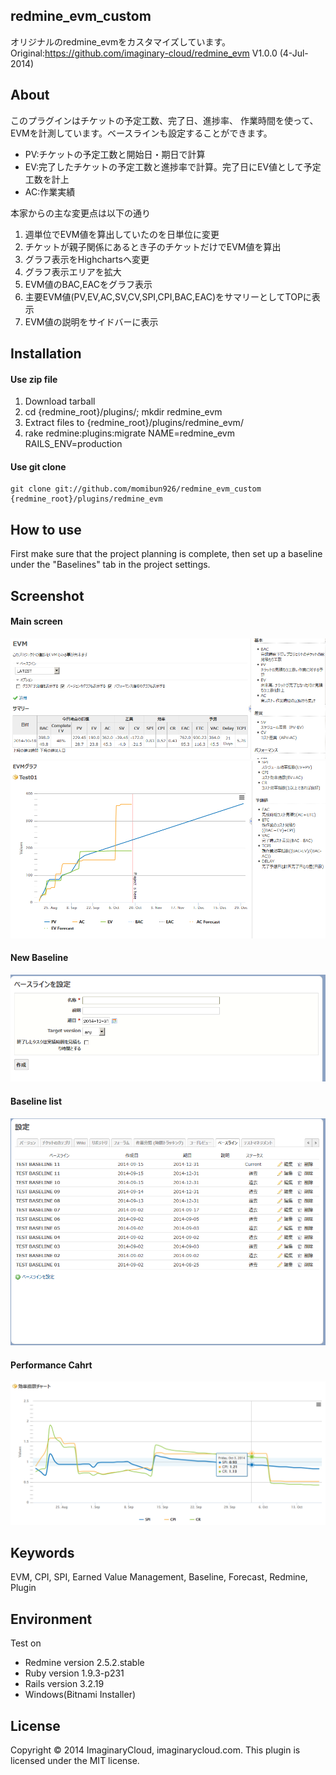 ## redmine_evm_custom

オリジナルのredmine_evmをカスタマイズしています。
Original:https://github.com/imaginary-cloud/redmine_evm V1.0.0 (4-Jul-2014)

## About

このプラグインはチケットの予定工数、完了日、進捗率、
作業時間を使って、EVMを計測しています。ベースラインも設定することができます。

* PV:チケットの予定工数と開始日・期日で計算
* EV:完了したチケットの予定工数と進捗率で計算。完了日にEV値として予定工数を計上
* AC:作業実績

本家からの主な変更点は以下の通り

1. 週単位でEVM値を算出していたのを日単位に変更
2. チケットが親子関係にあるとき子のチケットだけでEVM値を算出
3. グラフ表示をHighchartsへ変更
4. グラフ表示エリアを拡大
5. EVM値のBAC,EACをグラフ表示
6. 主要EVM値(PV,EV,AC,SV,CV,SPI,CPI,BAC,EAC)をサマリーとしてTOPに表示
7. EVM値の説明をサイドバーに表示 

## Installation

#### Use zip file

1. Download tarball 
2. cd {redmine_root}/plugins/; mkdir redmine_evm 
3. Extract files to {redmine_root}/plugins/redmine_evm/
4. rake redmine:plugins:migrate NAME=redmine_evm RAILS_ENV=production

#### Use git clone

    git clone git://github.com/momibun926/redmine_evm_custom {redmine_root}/plugins/redmine_evm
    
## How to use
  
First make sure that the project planning is complete, then set up a baseline under the "Baselines" tab in the project settings.

## Screenshot

#### Main screen
![evm sample screenshot](./doc/screenshot_overview1.png "overview1")
![evm sample screenshot](./doc/screenshot_overview2.png "overview2")

#### New Baseline
![evm sample screenshot](./doc/screenshot_newbaseline.png "new baseline")

#### Baseline list
![evm sample screenshot](./doc/screenshot_setting.png "setting baseline list")

#### Performance Cahrt
![evm sample screenshot](./doc/screenshot_performancechart.png "performance chart")


## Keywords

EVM, CPI, SPI, Earned Value Management, Baseline, Forecast, Redmine, Plugin

## Environment

Test on
* Redmine version                2.5.2.stable
* Ruby version                   1.9.3-p231 
* Rails version                  3.2.19
* Windows(Bitnami Installer)

## License

Copyright © 2014 ImaginaryCloud, imaginarycloud.com. This plugin is licensed under the MIT license.

